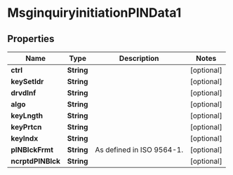 

# MsginquiryinitiationPINData1

## Properties

Name | Type | Description | Notes
------------ | ------------- | ------------- | -------------
**ctrl** | **String** |  |  [optional]
**keySetIdr** | **String** |  |  [optional]
**drvdInf** | **String** |  |  [optional]
**algo** | **String** |  |  [optional]
**keyLngth** | **String** |  |  [optional]
**keyPrtcn** | **String** |  |  [optional]
**keyIndx** | **String** |  |  [optional]
**pINBlckFrmt** | **String** | As defined in ISO 9564-1. |  [optional]
**ncrptdPINBlck** | **String** |  |  [optional]



